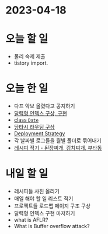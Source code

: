 # 2023-04-18

# 오늘 할 일

* 물리 숙제 제출
* tistory import.


# 오늘 한 일

* 다프 악보 올렸다고 공지하기
* [달력형 인덱스 구상, 구현](../../projects/coding/blog/2023-04-18) 
* [class `Date`](../../programming/javascript/class-Date)
* [당타시 라우팅 구상](../../projects/hobbies/dangtasi/roadmap)
* [Deployment Strategy](../../programming/deploy-strategy)
* 각 날짜별 로그들을 월별 폴더로 묶어내기
* [레시피 적기 - 된장찌개, 김치찌개, 부타동](../../projects/hobbies/cook/recipe/2023-03-19)

# 내일 할 일

* 레시피들 사진 올리기
* 매일 해야 할 일 리스트 적기
* 프로젝트들 로드맵 페이지 구조 구상
* 달력형 인덱스 구현 마저하기
* what is AFLR?
* What is Buffer overflow attack?